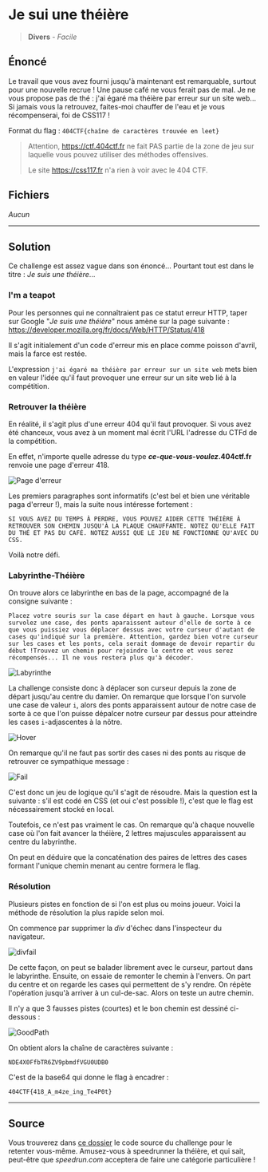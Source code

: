 # Je sui une théière

> **Divers** - _Facile_

## Énoncé

Le travail que vous avez fourni jusqu'à maintenant est remarquable, surtout pour une nouvelle recrue ! Une pause café ne vous ferait pas de mal. Je ne vous propose pas de thé : j'ai égaré ma théière par erreur sur un site web... Si jamais vous la retrouvez, faites-moi chauffer de l'eau et je vous récompenserai, foi de CSS117 !

Format du flag : `404CTF{chaîne de caractères trouvée en leet}`

> Attention, https://ctf.404ctf.fr ne fait PAS partie de la zone de jeu sur laquelle vous pouvez utiliser des méthodes offensives.
>
> Le site https://css117.fr n'a rien à voir avec le 404 CTF.

## Fichiers

_Aucun_

---

## Solution

Ce challenge est assez vague dans son énoncé... Pourtant tout est dans le titre : _Je suis une théière_...

### I'm a teapot

Pour les personnes qui ne connaîtraient pas ce statut erreur HTTP, taper sur Google "_Je suis une théière_" nous amène sur la page suivante : https://developer.mozilla.org/fr/docs/Web/HTTP/Status/418

Il s'agit initialement d'un code d'erreur mis en place comme poisson d'avril, mais la farce est restée.

L'expression `j'ai égaré ma théière par erreur sur un site web` mets bien en valeur l'idée qu'il faut provoquer une erreur sur un site web lié à la compétition.

### Retrouver la théière

En réalité, il s'agit plus d'une erreur 404 qu'il faut provoquer. Si vous avez été chanceux, vous avez à un moment mal écrit l'URL l'adresse du CTFd de la compétition.

En effet, n'importe quelle adresse du type **_ce-que-vous-voulez_.404ctf.fr** renvoie une page d'erreur 418.

![Page d'erreur](./_files/JeSuisUneTh%C3%A9i%C3%A8re-Top.PNG)

Les premiers paragraphes sont informatifs (c'est bel et bien une véritable paga d'erreur !), mais la suite nous intéresse fortement :

`SI VOUS AVEZ DU TEMPS À PERDRE, VOUS POUVEZ AIDER CETTE THÉIÈRE À RETROUVER SON CHEMIN JUSQU'À LA PLAQUE CHAUFFANTE. NOTEZ QU'ELLE FAIT DU THÉ ET PAS DU CAFÉ. NOTEZ AUSSI QUE LE JEU NE FONCTIONNE QU'AVEC DU CSS.`

Voilà notre défi.

### Labyrinthe-Théière

On trouve alors ce labyrinthe en bas de la page, accompagné de la consigne suivante :

```
Placez votre souris sur la case départ en haut à gauche. Lorsque vous survolez une case, des ponts aparaissent autour d'elle de sorte à ce que vous puissiez vous déplacer dessus avec votre curseur d'autant de cases qu'indiqué sur la première. Attention, gardez bien votre curseur sur les cases et les ponts, cela serait dommage de devoir repartir du début !Trouvez un chemin pour rejoindre le centre et vous serez récompensés... Il ne vous restera plus qu'à décoder.

```

![Labyrinthe](./_files/JeSuisUneTh%C3%A9i%C3%A8re-Grid.PNG)

La challenge consiste donc à déplacer son curseur depuis la zone de départ jusqu'au centre du damier. On remarque que lorsque l'on survole une case de valeur `i`, alors des ponts apparaissent autour de notre case de sorte à ce que l'on puisse dépalcer notre curseur par dessus pour atteindre les cases `i`-adjascentes à la nôtre.

![Hover](./_files/JeSuisUneTh%C3%A9i%C3%A8re-GridHover.PNG "3-adjascence")

On remarque qu'il ne faut pas sortir des cases ni des ponts au risque de retrouver ce sympathique message :

![Fail](./_files/JeSuisUneTh%C3%A9i%C3%A8re-GridFail.PNG "Message d'échec")

C'est donc un jeu de logique qu'il s'agit de résoudre. Mais la question est la suivante : s'il est codé en CSS (et oui c'est possible !), c'est que le flag est nécessairement stocké en local.

Toutefois, ce n'est pas vraiment le cas. On remarque qu'à chaque nouvelle case où l'on fait avancer la théière, 2 lettres majuscules apparaissent au centre du labyrinthe.

On peut en déduire que la concaténation des paires de lettres des cases formant l'unique chemin menant au centre formera le flag.

### Résolution

Plusieurs pistes en fonction de si l'on est plus ou moins joueur. Voici la méthode de résolution la plus rapide selon moi.

On commence par supprimer la _div_ d'échec dans l'inspecteur du navigateur.

![divfail](./_files/FailDiv.PNG)

De cette façon, on peut se balader librement avec le curseur, partout dans le labyrinthe. Ensuite, on essaie de remonter le chemin à l'envers. On part du centre et on regarde les cases qui permettent de s'y rendre. On répète l'opération jusqu'à arriver à un cul-de-sac. Alors on teste un autre chemin.

Il n'y a que 3 fausses pistes (courtes) et le bon chemin est dessiné ci-dessous :

![GoodPath](./_files/JeSuisUneTh%C3%A9i%C3%A8re-GridCorrection.png)

On obtient alors la chaîne de caractères suivante :

`NDE4X0FfbTR6ZV9pbmdfVGU0UDB0`

C'est de la base64 qui donne le flag à encadrer :

`404CTF{418_A_m4ze_ing_Te4P0t}`

---

## Source

Vous trouverez dans [ce dossier](./source/) le code source du challenge pour le retenter vous-même. Amusez-vous à speedrunner la théière, et qui sait, peut-être que _speedrun.com_ acceptera de faire une catégorie particulière !

